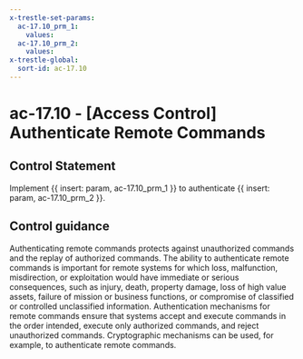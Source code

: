 ```yaml
---
x-trestle-set-params:
  ac-17.10_prm_1:
    values:
  ac-17.10_prm_2:
    values:
x-trestle-global:
  sort-id: ac-17.10
---
```


# ac-17.10 - \[Access Control\] Authenticate Remote Commands

## Control Statement

Implement {{ insert: param, ac-17.10_prm_1 }} to authenticate {{ insert: param, ac-17.10_prm_2 }}.

## Control guidance

Authenticating remote commands protects against unauthorized commands and the replay of authorized commands. The ability to authenticate remote commands is important for remote systems for which loss, malfunction, misdirection, or exploitation would have immediate or serious consequences, such as injury, death, property damage, loss of high value assets, failure of mission or business functions, or compromise of classified or controlled unclassified information. Authentication mechanisms for remote commands ensure that systems accept and execute commands in the order intended, execute only authorized commands, and reject unauthorized commands. Cryptographic mechanisms can be used, for example, to authenticate remote commands.
